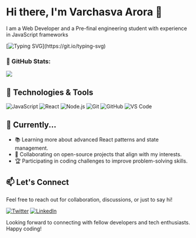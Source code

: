 # Hi there, I'm Varchasva Arora 👋

I am a Web Developer and a Pre-final engineering student with experience in JavaScript frameworks

[![Typing SVG](https://readme-typing-svg.demolab.com?font=Fira+Code&pause=1000&width=435&lines=I'm+a+Full+Stack+Web+Developer.;Love+to+solve+algorithmic+problems.;)](https://git.io/typing-svg)

### 🥇 GitHub Stats:
![](https://github-readme-stats.vercel.app/api?username=Varchasva45&theme=react&hide_border=false&include_all_commits=false&count_private=true)<br/>

## 🔧 Technologies & Tools

![JavaScript](https://img.shields.io/badge/-JavaScript-F7DF1E?style=flat&logo=javascript&logoColor=black)
![React](https://img.shields.io/badge/-React-61DAFB?style=flat&logo=react&logoColor=black)
![Node.js](https://img.shields.io/badge/-Node.js-339933?style=flat&logo=node.js&logoColor=white)
![Git](https://img.shields.io/badge/-Git-F05032?style=flat&logo=git&logoColor=white)
![GitHub](https://img.shields.io/badge/-GitHub-181717?style=flat&logo=github&logoColor=white)
![VS Code](https://img.shields.io/badge/-VS%20Code-007ACC?style=flat&logo=visual-studio-code&logoColor=white)

## 🌱 Currently...

- 📚 Learning more about advanced React patterns and state management.
- 🤝 Collaborating on open-source projects that align with my interests.
- 🏆 Participating in coding challenges to improve problem-solving skills.



## 📫 Let's Connect

Feel free to reach out for collaboration, discussions, or just to say hi!

[![Twitter](https://img.shields.io/badge/twitter-%231DA1F2.svg?&style=for-the-badge&logo=twitter&logoColor=white)](https://twitter.com/Varchasva_01)
[![LinkedIn](https://img.shields.io/badge/linkedin-%230077B5.svg?&style=for-the-badge&logo=linkedin&logoColor=white)](https://www.linkedin.com/in/varchasvaarora/)



Looking forward to connecting with fellow developers and tech enthusiasts. Happy coding!


<!--
**Nandinis1024/Nandinis1024** is a ✨ _special_ ✨ repository because its `README.md` (this file) appears on your GitHub profile.

Here are some ideas to get you started:

- 🔭 I’m currently working on ...
- 🌱 I’m currently learning ...
- 👯 I’m looking to collaborate on ...
- 🤔 I’m looking for help with ...
- 💬 Ask me about ...
- 📫 How to reach me: ...
- 😄 Pronouns: ...
- ⚡ Fun fact: ...
-->
